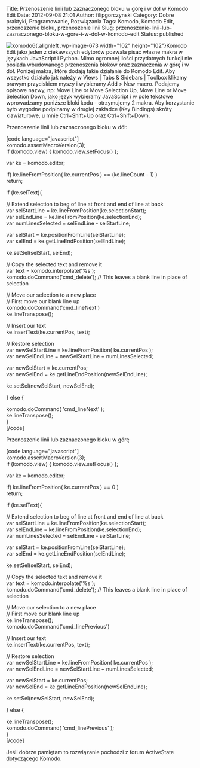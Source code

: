 Title: Przenoszenie linii lub zaznaczonego bloku w górę i w dół w Komodo Edit
Date: 2012-09-08 21:01
Author: filipgorczynski
Category: Dobre praktyki, Programowanie, Rozwiązania
Tags: Komodo, Komodo Edit, przenoszenie bloku, przenoszenie linii
Slug: przenoszenie-linii-lub-zaznaczonego-bloku-w-gore-i-w-dol-w-komodo-edit
Status: published

![](http://filipgorczynski.files.wordpress.com/2012/09/komodo6.png "komodo6"){.alignleft .wp-image-673 width="102" height="102"}Komodo Edit jako jeden z ciekawszych edytorów pozwala pisać własne makra w językach JavaScript i Python. Mimo ogromnej ilości przydatnych funkcji nie posiada wbudowanego przenoszenia bloków oraz zaznaczenia w górę i w dół. Poniżej makra, które dodają takie działanie do Komodo Edit. Aby wszystko działało jak należy w Views \| Tabs & Sidebars \| Toolbox klikamy prawym przyciskiem myszy i wybieramy Add \> New macro. Podajemy opisowe nazwy, np: Move Line or Move Selection Up, Move Line or Move Selection Down, jako język wybieramy JavaScript i w pole tekstowe wprowadzamy poniższe bloki kodu - otrzymujemy 2 makra. Aby korzystanie było wygodne podpinamy w drugiej zakładce (Key Bindings) skróty klawiaturowe, u mnie Ctrl+Shift+Up oraz Ctrl+Shift+Down.

Przenoszenie linii lub zaznaczonego bloku w dół:

\[code language="javascript"\]  
komodo.assertMacroVersion(3);  
if (komodo.view) { komodo.view.setFocus() };

var ke = komodo.editor;

if( ke.lineFromPosition( ke.currentPos ) == (ke.lineCount - 1) )  
return;

if (ke.selText){

// Extend selection to beg of line at front and end of line at back  
var selStartLine = ke.lineFromPosition(ke.selectionStart);  
var selEndLine = ke.lineFromPosition(ke.selectionEnd);  
var numLinesSelected = selEndLine - selStartLine;

var selStart = ke.positionFromLine(selStartLine);  
var selEnd = ke.getLineEndPosition(selEndLine);

ke.setSel(selStart, selEnd);

// Copy the selected text and remove it  
var text = komodo.interpolate('%s');  
komodo.doCommand('cmd\_delete'); // This leaves a blank line in place of selection

// Move our selection to a new place  
// First move our blank line up  
komodo.doCommand('cmd\_lineNext')  
ke.lineTranspose();

// Insert our text  
ke.insertText(ke.currentPos, text);

// Restore selection  
var newSelStartLine = ke.lineFromPosition( ke.currentPos );  
var newSelEndLine = newSelStartLine + numLinesSelected;

var newSelStart = ke.currentPos;  
var newSelEnd = ke.getLineEndPosition(newSelEndLine);

ke.setSel(newSelStart, newSelEnd);

} else {

komodo.doCommand( 'cmd\_lineNext' );  
ke.lineTranspose();  
}  
\[/code\]

Przenoszenie linii lub zaznaczonego bloku w górę

\[code language="javascript"\]  
komodo.assertMacroVersion(3);  
if (komodo.view) { komodo.view.setFocus() };

var ke = komodo.editor;

if( ke.lineFromPosition( ke.currentPos ) == 0 )  
return;

if (ke.selText){

// Extend selection to beg of line at front and end of line at back  
var selStartLine = ke.lineFromPosition(ke.selectionStart);  
var selEndLine = ke.lineFromPosition(ke.selectionEnd);  
var numLinesSelected = selEndLine - selStartLine;

var selStart = ke.positionFromLine(selStartLine);  
var selEnd = ke.getLineEndPosition(selEndLine);

ke.setSel(selStart, selEnd);

// Copy the selected text and remove it  
var text = komodo.interpolate('%s');  
komodo.doCommand('cmd\_delete'); // This leaves a blank line in place of selection

// Move our selection to a new place  
// First move our blank line up  
ke.lineTranspose();  
komodo.doCommand('cmd\_linePrevious')

// Insert our text  
ke.insertText(ke.currentPos, text);

// Restore selection  
var newSelStartLine = ke.lineFromPosition( ke.currentPos );  
var newSelEndLine = newSelStartLine + numLinesSelected;

var newSelStart = ke.currentPos;  
var newSelEnd = ke.getLineEndPosition(newSelEndLine);

ke.setSel(newSelStart, newSelEnd);

} else {

ke.lineTranspose();  
komodo.doCommand( 'cmd\_linePrevious' );  
}  
\[/code\]

Jeśli dobrze pamiętam to rozwiązanie pochodzi z forum ActiveState dotyczącego Komodo.
